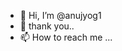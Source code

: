 - 👋 Hi, I’m @anujyog1
- 👀 thank you..
- 📫 How to reach me ...

<!---
anujyog1/anujyog1 is a ✨ special ✨ repository because its `README.md` (this file) appears on your GitHub profile.
You can click the Preview link to take a look at your changes.
--->

